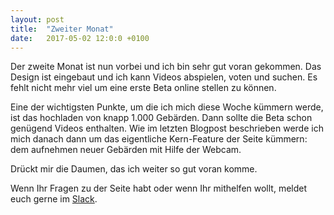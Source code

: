 ```yaml
---
layout: post
title:  "Zweiter Monat"
date:   2017-05-02 12:0:0 +0100
---
```

Der zweite Monat ist nun vorbei und ich bin sehr gut
voran gekommen. Das Design ist eingebaut und ich kann
Videos abspielen, voten und suchen. Es fehlt nicht mehr
viel um eine erste Beta online stellen zu können.

Eine der wichtigsten Punkte, um die ich mich diese Woche
kümmern werde, ist das hochladen von knapp 1.000 Gebärden.
Dann sollte die Beta schon genügend Videos enthalten. Wie im
letzten Blogpost beschrieben werde ich mich danach dann
um das eigentliche Kern-Feature der Seite kümmern: dem
aufnehmen neuer Gebärden mit Hilfe der Webcam.

Drückt mir die Daumen, das ich weiter so gut voran komme.

Wenn Ihr Fragen zu der Seite habt oder wenn Ihr mithelfen
wollt, meldet euch gerne im [Slack](https://signdict-slack-invite.herokuapp.com/).
